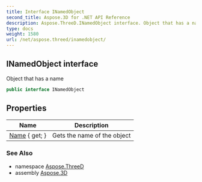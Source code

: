 ```yaml
---
title: Interface INamedObject
second_title: Aspose.3D for .NET API Reference
description: Aspose.ThreeD.INamedObject interface. Object that has a name
type: docs
weight: 1580
url: /net/aspose.threed/inamedobject/
---
```

## INamedObject interface

Object that has a name

```csharp
public interface INamedObject
```

## Properties

| Name | Description |
| --- | --- |
| [Name](../../aspose.threed/inamedobject/name/) { get; } | Gets the name of the object |

### See Also

* namespace [Aspose.ThreeD](../../aspose.threed/)
* assembly [Aspose.3D](../../)


